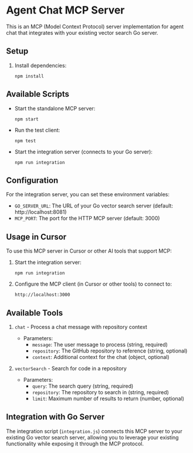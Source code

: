 # Agent Chat MCP Server

This is an MCP (Model Context Protocol) server implementation for agent chat that integrates with your existing vector search Go server.

## Setup

1. Install dependencies:
   ```
   npm install
   ```

## Available Scripts

- Start the standalone MCP server:
  ```
  npm start
  ```

- Run the test client:
  ```
  npm test
  ```

- Start the integration server (connects to your Go server):
  ```
  npm run integration
  ```

## Configuration

For the integration server, you can set these environment variables:
- `GO_SERVER_URL`: The URL of your Go vector search server (default: http://localhost:8081)
- `MCP_PORT`: The port for the HTTP MCP server (default: 3000)

## Usage in Cursor

To use this MCP server in Cursor or other AI tools that support MCP:

1. Start the integration server:
   ```
   npm run integration
   ```

2. Configure the MCP client (in Cursor or other tools) to connect to:
   ```
   http://localhost:3000
   ```

## Available Tools

1. `chat` - Process a chat message with repository context
   - Parameters:
     - `message`: The user message to process (string, required)
     - `repository`: The GitHub repository to reference (string, optional)
     - `context`: Additional context for the chat (object, optional)

2. `vectorSearch` - Search for code in a repository
   - Parameters:
     - `query`: The search query (string, required)
     - `repository`: The repository to search in (string, required)
     - `limit`: Maximum number of results to return (number, optional)

## Integration with Go Server

The integration script (`integration.js`) connects this MCP server to your existing Go vector search server, allowing you to leverage your existing functionality while exposing it through the MCP protocol. 